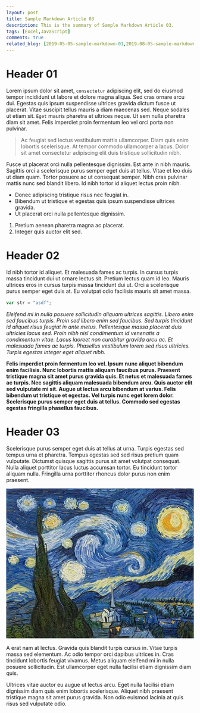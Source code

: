 ```yaml
---
layout: post
title: Sample Markdown Article 03
description: This is the summary of Sample Markdown Article 03.
tags: [Excel,JavaScript]
comments: true
related_blog: [2019-05-05-sample-markdown-01,2019-08-05-sample-markdown-02]
---
```


# Header 01

Lorem ipsum dolor sit amet, `consectetur` adipiscing elit, sed do eiusmod tempor incididunt ut labore et dolore magna aliqua. Sed cras ornare arcu dui. Egestas quis ipsum suspendisse ultrices gravida dictum fusce ut placerat. Vitae suscipit tellus mauris a diam maecenas sed. Neque sodales ut etiam sit. `Eget` mauris pharetra et ultrices neque. Ut sem nulla pharetra diam sit amet. Felis imperdiet proin fermentum leo vel orci porta non pulvinar. 

> Ac feugiat sed lectus vestibulum mattis ullamcorper. Diam quis enim lobortis scelerisque. At tempor commodo ullamcorper a lacus. Dolor sit amet consectetur adipiscing elit duis tristique sollicitudin nibh.

Fusce ut placerat orci nulla pellentesque dignissim. Est ante in nibh mauris. Sagittis orci a scelerisque purus semper eget duis at tellus. Vitae et leo duis ut diam quam. Tortor posuere ac ut consequat semper. Nibh cras pulvinar mattis nunc sed blandit libero. Id nibh tortor id aliquet lectus proin nibh. 

* Donec adipiscing tristique risus nec feugiat in. 
* Bibendum ut tristique et egestas quis ipsum suspendisse ultrices gravida.
* Ut placerat orci nulla pellentesque dignissim.

1. Pretium aenean pharetra magna ac placerat.
2. Integer quis auctor elit sed.

# Header 02

Id nibh tortor id aliquet. Et malesuada fames ac turpis. In cursus turpis massa tincidunt dui ut ornare lectus sit. Pretium lectus quam id leo. Mauris ultrices eros in cursus turpis massa tincidunt dui ut. Orci a scelerisque purus semper eget duis at. Eu volutpat odio facilisis mauris sit amet massa.

```JavaScript
var str = "asdf";
```

*Eleifend mi in nulla posuere sollicitudin aliquam ultrices sagittis. Libero enim sed faucibus turpis. Proin sed libero enim sed faucibus. Sed turpis tincidunt id aliquet risus feugiat in ante metus. Pellentesque massa placerat duis ultricies lacus sed. Proin nibh nisl condimentum id venenatis a condimentum vitae. Lacus laoreet non curabitur gravida arcu ac. Et malesuada fames ac turpis. Phasellus vestibulum lorem sed risus ultricies. Turpis egestas integer eget aliquet nibh.*

**Felis imperdiet proin fermentum leo vel. Ipsum nunc aliquet bibendum enim facilisis. Nunc lobortis mattis aliquam faucibus purus. Praesent tristique magna sit amet purus gravida quis. Et netus et malesuada fames ac turpis. Nec sagittis aliquam malesuada bibendum arcu. Quis auctor elit sed vulputate mi sit. Augue ut lectus arcu bibendum at varius. Felis bibendum ut tristique et egestas. Vel turpis nunc eget lorem dolor. Scelerisque purus semper eget duis at tellus. Commodo sed egestas egestas fringilla phasellus faucibus.**

# Header 03

Scelerisque purus semper eget duis at tellus at urna. Turpis egestas sed tempus urna et pharetra. Tempus egestas sed sed risus pretium quam vulputate. Dictumst quisque sagittis purus sit amet volutpat consequat. Nulla aliquet porttitor lacus luctus accumsan tortor. Eu tincidunt tortor aliquam nulla. Fringilla urna porttitor rhoncus dolor purus non enim praesent. 

![starry night](/img/blog/2020-01-31/starry-night.jpg)

A erat nam at lectus. Gravida quis blandit turpis cursus in. Vitae turpis massa sed elementum. Ac odio tempor orci dapibus ultrices in. Cras tincidunt lobortis feugiat vivamus. Metus aliquam eleifend mi in nulla posuere sollicitudin. Est ullamcorper eget nulla facilisi etiam dignissim diam quis. 

Ultrices vitae auctor eu augue ut lectus arcu. Eget nulla facilisi etiam dignissim diam quis enim lobortis scelerisque. Aliquet nibh praesent tristique magna sit amet purus gravida. Non odio euismod lacinia at quis risus sed vulputate odio.